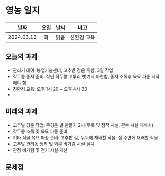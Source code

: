 # 영농 일지

|    날짜    | 요일 | 날씨 |    비고     |
| :--------: | :--: | :--: | :---------: |
| 2024.03.12 |  화  | 맑음 | 친환경 교육 |



## 오늘의 과제

- 관리기 대여: 농업기술센터, 고추밭 경운 위함, 3일 작업
- 작두콩 종자 준비: 작년 작두콩 꼬투리 벗겨서 마련함, 종자 소독후 육묘 파종 시작해야 함
- 친환경 교육: 오후 1시 20 ~ 오후 4시 30
- 



## 미래의 과제

- 고추밭 경운 작업: 무경운 밭 만들기 2차(두둑 및 점적 시설, 관수 시설 재배치)
- 작두콩 소독 및 육묘 파종 준비
- 기타 작물 육묘 파종 준비: 고추밭 길, 두둑에 재배할 작물. 집 주변에 재배할 작물
- 고추밭 관리동 정리 및 외부 비가림 시설 설치
- 관정 비가림 및 전기 시설 개선





## 문제점

